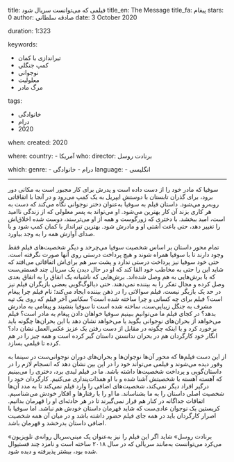 
title: فیلمی که می‌توانست سریال شود
title_en: The Message
title_fa: پیغام
stars: 0
author: صادقه سلطانی
date: 3 October 2020

duration: 1:323

keywords:
  - تیراندازی با کمان
  - کمپ جنگلی
  - نوجوانی
  - معلولیت 
  - مرگ مادر

tags:
  - خانوادگی
  - درام
  - 2020  

when:
  created: 2020

where:
  country:
    - آمریکا
who:
  director: برنادت روسل

which:
  genre:
    - درام
    - خانوادگی
  language:
    - انگلیسی
   
---

سوفیا که مادر خود را از دست داده است و پدرش برای کار مجبور است به مکانی دور برود، برای گذران تابستان با دوستش ایپریل به یک کمپ می‌رود و در آنجا با اتفاقاتی روبه‌رو می‌شود. داستان فیلم به سوفیا به‌عنوان دختر نوجوانی نگاه می‌کند که دست به هر کاری بزند آن کار بهترین می‌شود. او می‌تواند به پسر معلولی که از زندگی ناامید است، امید ببخشد. با دختری که زورگوست و همه از او می‌ترسند، دوست شده اخلاق‌اش را تغییر دهد، حتی باعث آشتی او و مادرش شود. بهترین تیرانداز با کمان کمپ شود و با صدای آوازش همه را به وجد بیاورد. 

تمام محور داستان بر اساس شخصیت سوفیا می‌چرخد و دیگر شخصیت‌های فیلم فقط وجود دارند تا با سوفیا همراه شوند و هیچ پرداخت درستی روی آنها صورت نگرفته است. حتی خود سوفیا نیز پرداخت درستی ندارد و پشت سر هم برای‌اش اتفاقاتی می‌افتد که شاید این را حتی به مخاطب خود القا کند که او در حال دیدن یک سریال چند قسمتی‌ست که با برش‌هایی به هم وصل شده‌اند. برش‌هایی که ناشیانه یک اتفاق را به اتفاق بعدی وصل کرده و مجال تفکر را به بیننده نمی‌دهند. حتی دیالوگ‌گویی بعضی بازیگران فیلم نیز  در حد یک بازیگر نیست. فیلم سوالاتی را در ذهن بیننده ایجاد می‌کند؛ نام فیلم چرا پیغام است؟ فیلم برای چه کسانی و چرا ساخته شده است؟ سکانس آخر فیلم که روی یک تپه مشرف به جنگل زیبایی‌ست، ساخته شده است تا سوفیا بنشیند و پیغامی به مادرش بدهد؟ در کجای فیلم ما می‌توانیم ببینیم سوفیا خواهان دادن پیغام به مادر است؟ فیلم می‌خواهد از بحران‌های نوجوانی بگوید یا می‌خواهد نشان دهد با این بحران‌ها چگونه باید برخورد کرد و یا اینکه چگونه در مقابل از دست رفتن یک عزیز عکس‌العمل نشان داد؟ انگار خود کارگردان هم در بحران ندانستن داستان گیر کرده است و همه چیز را در هم کرده تا فیلمی بسازد.

از این دست فیلم‌ها که محور آن‌ها نوجوان‌ها و بحران‌های دوران نوجوانی‌ست در سینما به وفور دیده می‌شوند و فیلمی می‌تواند خود را در این بین نشان دهد که انسجام لازم را در داستان‌گویی و پرداخت شخصیت‌ها داشته باشد. ما در فیلم لیدی برد، دختری را می‌بینیم که آهسته آهسته با شخصیتش آشنا شده و با او همذات‌پنداری می‌کنیم. کارگردان خود را درگیر افراد دیگر نمی‌کند، شخصیت‌های اضافی را وارد فیلم نمی‌کند تا به مدد آن‌ها شخصیت اصلی داستان را به ما بشناساند. ما او را با رفتارها و افکار خودش می‌شناسیم. اتفاقات جداگانه در کنار هم قرار نمی‌گیرند تا در هر حادثه‌ای او را قهرمان بدانیم. کریستین یک نوجوان عادی‌ست که شاید قهرمان داستان خودش هم نباشد. اما سوفیا با اصرار کارگردان باید در همه‌ جای فیلم حضور داشته باشد و در میان آن همه شخصیت اضافی داستان بدرخشد و قهرمان باشد.

«برنادت روسل» شاید اگر این فیلم را نیز به‌عنوان یک مینی‌سریال روانه‌ی تلویزیون می‌کرد می‌توانست به‌مانند سریالی که در سال ۲۰۱۸ ساخته است و نامزد چند فستیوال شده بود، بیشتر پذیرفته و دیده شود.